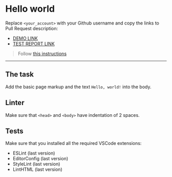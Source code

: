 # Hello world

Replace `<your_account>` with your Github username and copy the links to Pull Request description:
- [DEMO LINK](https://YevheniiKushnir.github.io/layout_hello-world/)
- [TEST REPORT LINK](https://YevheniiKushnir.github.io/layout_hello-world/report/html_report/)

> Follow [this instructions](https://mate-academy.github.io/layout_task-guideline/#how-to-solve-the-layout-tasks-on-github)
___

## The task

Add the basic page markup and the text `Hello, world!` into the body.

## Linter

Make sure that `<head>` and `<body>` have indentation of 2 spaces.

## Tests

Make sure that you installed all the required VSCode extensions:

- ESLint (last version)
- EditorConfig (last version)
- StyleLint (last version)
- LintHTML (last version)
